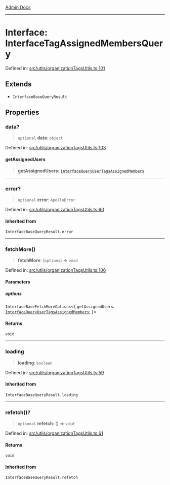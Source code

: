 [Admin Docs](/)

***

# Interface: InterfaceTagAssignedMembersQuery

Defined in: [src/utils/organizationTagsUtils.ts:101](https://github.com/PalisadoesFoundation/talawa-admin/blob/main/src/utils/organizationTagsUtils.ts#L101)

## Extends

- `InterfaceBaseQueryResult`

## Properties

### data?

> `optional` **data**: `object`

Defined in: [src/utils/organizationTagsUtils.ts:103](https://github.com/PalisadoesFoundation/talawa-admin/blob/main/src/utils/organizationTagsUtils.ts#L103)

#### getAssignedUsers

> **getAssignedUsers**: [`InterfaceQueryUserTagsAssignedMembers`](../../interfaces/interfaces/InterfaceQueryUserTagsAssignedMembers.md)

***

### error?

> `optional` **error**: `ApolloError`

Defined in: [src/utils/organizationTagsUtils.ts:60](https://github.com/PalisadoesFoundation/talawa-admin/blob/main/src/utils/organizationTagsUtils.ts#L60)

#### Inherited from

`InterfaceBaseQueryResult.error`

***

### fetchMore()

> **fetchMore**: (`options`) => `void`

Defined in: [src/utils/organizationTagsUtils.ts:106](https://github.com/PalisadoesFoundation/talawa-admin/blob/main/src/utils/organizationTagsUtils.ts#L106)

#### Parameters

##### options

`InterfaceBaseFetchMoreOptions`\<\{ `getAssignedUsers`: [`InterfaceQueryUserTagsAssignedMembers`](../../interfaces/interfaces/InterfaceQueryUserTagsAssignedMembers.md); \}\>

#### Returns

`void`

***

### loading

> **loading**: `boolean`

Defined in: [src/utils/organizationTagsUtils.ts:59](https://github.com/PalisadoesFoundation/talawa-admin/blob/main/src/utils/organizationTagsUtils.ts#L59)

#### Inherited from

`InterfaceBaseQueryResult.loading`

***

### refetch()?

> `optional` **refetch**: () => `void`

Defined in: [src/utils/organizationTagsUtils.ts:61](https://github.com/PalisadoesFoundation/talawa-admin/blob/main/src/utils/organizationTagsUtils.ts#L61)

#### Returns

`void`

#### Inherited from

`InterfaceBaseQueryResult.refetch`
